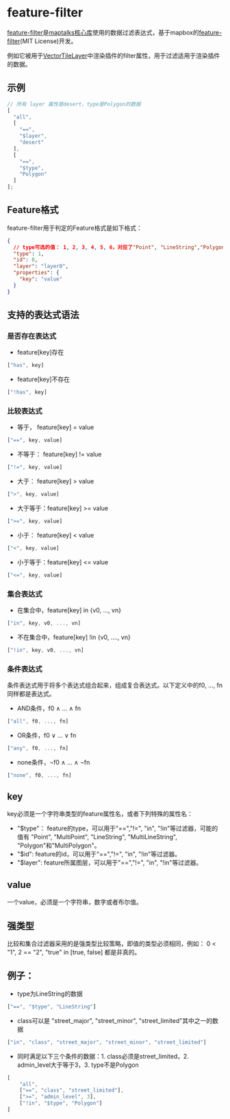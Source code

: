 # feature-filter

[feature-filter](https://github.com/maptalks/feature-filter)是[maptalks核心库](https://maptalks.org)使用的数据过滤表达式，基于mapbox的[feature-filter](https://github.com/mapbox/feature-filter)(MIT License)开发。

例如它被用于[VectorTileLayer](../../api/vt/vector-tile-layer)中渲染插件的filter属性，用于过滤适用于渲染插件的数据。

## 示例

```js
// 所有 layer 属性是desert，type是Polygon的数据
[
  "all",
  [
    "==",
    "$layer",
    "desert"
  ],
  [
    "==",
    "$type",
    "Polygon"
  ]
];
```

## Feature格式

feature-filter用于判定的Feature格式是如下格式：
```json
{
  // type可选的值： 1, 2, 3, 4, 5, 6，对应了"Point", "LineString","Polygon","MultiPoint", "MultiLineString","MultiPolygon"
  "type": 1,
  "id": 0,
  "layer": "layer0",
  "properties": {
    "key": "value"
  }
}
```

## 支持的表达式语法

### 是否存在表达式

* feature[key]存在
```js
["has", key]
```

* feature[key]不存在
```js
["!has", key]
```

### 比较表达式

* 等于， feature[key] = value
```js
["==", key, value]
```

* 不等于： feature[key] != value
```js
["!=", key, value]
````

* 大于： feature[key] > value
```js
[">", key, value]
```

* 大于等于：feature[key] >= value
```js
[">=", key, value]
```

* 小于： feature[key] < value
```js
["<", key, value]
```

* 小于等于：feature[key] <= value
```js
["<=", key, value]
```

### 集合表达式

* 在集合中，feature[key] in {v0, ..., vn}
```js
["in", key, v0, ..., vn]
```

* 不在集合中，feature[key] !in {v0, ...., vn}
```js
["!in", key, v0, ..., vn]
```

### 条件表达式

条件表达式用于将多个表达式组合起来，组成复合表达式。以下定义中的f0, ..., fn同样都是表达式。

* AND条件，f0 ∧ ... ∧ fn
```js
["all", f0, ..., fn]
```

* OR条件，f0 ∨ ... ∨ fn
```js
["any", f0, ..., fn]
```

* none条件，¬f0 ∧ ... ∧ ¬fn
```js
["none", f0, ..., fn]
```

## key

key必须是一个字符串类型的feature属性名，或者下列特殊的属性名：

* "$type"： feature的type，可以用于"==","!=", "in", "!in"等过滤器，可能的值有 "Point", "MultiPoint", "LineString", "MultiLineString", "Polygon"和"MultiPolygon"。
* "$id": feature的id，可以用于"==","!=", "in", "!in"等过滤器。
* "$layer": feature所属图层，可以用于"==","!=", "in", "!in"等过滤器。

## value

一个value，必须是一个字符串，数字或者布尔值。

## 强类型

比较和集合过滤器采用的是强类型比较策略，即值的类型必须相同，例如： 0 < "1", 2 == "2", "true" in [true, false] 都是非真的。

## 例子：

* type为LineString的数据

```js
["==", "$type", "LineString"]
```

* class可以是 "street_major", "street_minor", "street_limited"其中之一的数据
```js
["in", "class", "street_major", "street_minor", "street_limited"]
```

* 同时满足以下三个条件的数据：1. class必须是street_limited，2. admin_level大于等于3，3. type不是Polygon
```js
[
    "all",
    ["==", "class", "street_limited"],
    [">=", "admin_level", 3],
    ["!in", "$type", "Polygon"]
]
```